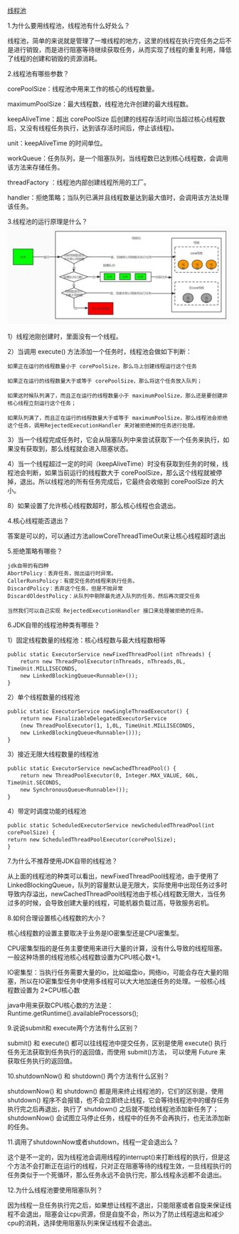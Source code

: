[线程池](https://mp.weixin.qq.com/s?__biz=Mzg5MDczNDI0Nw==&mid=2247484171&idx=1&sn=be7f3d849633029451a3f222347d7598&chksm=cfd950c3f8aed9d58d26054c00b57f4d4c1d8b72488b2dee9de24690e3623595d2e33e6b9a21&scene=21#wechat_redirect)

1.为什么要用线程池，线程池有什么好处么？

线程池，简单的来说就是管理了一堆线程的地方，这里的线程在执行完任务之后不是进行销毁，而是进行阻塞等待继续获取任务，从而实现了线程的重复利用，降低了线程的创建和销毁的资源消耗。


2.线程池有哪些参数？

corePoolSize：线程池中用来工作的核心的线程数量。

maximumPoolSize：最大线程数，线程池允许创建的最大线程数。

keepAliveTime：超出 corePoolSize 后创建的线程存活时间(当超过核心线程数后，又没有线程任务执行，达到该存活时间后，停止该线程)。

unit：keepAliveTime 的时间单位。

workQueue：任务队列，是一个阻塞队列，当线程数已达到核心线程数，会调用该方法来存储任务。

threadFactory ：线程池内部创建线程所用的工厂。

handler：拒绝策略；当队列已满并且线程数量达到最大值时，会调用该方法处理该任务。


3.线程池的运行原理是什么？
![](img/img.png)

1）线程池刚创建时，里面没有一个线程。

2）当调用 execute() 方法添加一个任务时，线程池会做如下判断：

    如果正在运行的线程数量小于 corePoolSize，那么马上创建线程运行这个任务
    
    如果正在运行的线程数量大于或等于 corePoolSize，那么将这个任务放入队列；
    
    如果这时候队列满了，而且正在运行的线程数量小于 maximumPoolSize，那么还是要创建非核心线程立刻运行这个任务；
    
    如果队列满了，而且正在运行的线程数量大于或等于 maximumPoolSize，那么线程池会拒绝这个任务，调用RejectedExecutionHandler 来对被拒绝掉的任务进行处理。


3）当一个线程完成任务时，它会从阻塞队列中来尝试获取下一个任务来执行，如果没有获取到，那么线程就会进入阻塞状态。

4）当一个线程超过一定的时间（keepAliveTime）时没有获取到任务的时候，线程池会判断，如果当前运行的线程数大于 corePoolSize，那么这个线程就被停掉，退出。所以线程池的所有任务完成后，它最终会收缩到 corePoolSize 的大小。

8）如果设置了允许核心线程数超时，那么核心线程也会退出。


4.核心线程能否退出？

答案是可以的，可以通过方法allowCoreThreadTimeOut来让核心线程超时退出


5.拒绝策略有哪些？

    jdk自带的有四种
    AbortPolicy：丢弃任务，抛出运行时异常。
    CallerRunsPolicy：有提交任务的线程来执行任务。
    DiscardPolicy：丢弃这个任务，但是不抛异常
    DiscardOldestPolicy：从队列中剔除最先进入队列的任务，然后再次提交任务

    当然我们可以自己实现 RejectedExecutionHandler 接口来处理被拒绝的任务。

6.JDK自带的线程池种类有哪些？

1）固定线程数量的线程池：核心线程数与最大线程数相等

    public static ExecutorService newFixedThreadPool(int nThreads) {
        return new ThreadPoolExecutor(nThreads, nThreads,0L, TimeUnit.MILLISECONDS,
        new LinkedBlockingQueue<Runnable>());
    }

2）单个线程数量的线程池

    public static ExecutorService newSingleThreadExecutor() {
        return new FinalizableDelegatedExecutorService
        (new ThreadPoolExecutor(1, 1,0L, TimeUnit.MILLISECONDS,
        new LinkedBlockingQueue<Runnable>()));
    }

3）接近无限大线程数量的线程池

    public static ExecutorService newCachedThreadPool() {
        return new ThreadPoolExecutor(0, Integer.MAX_VALUE, 60L, TimeUnit.SECONDS,
        new SynchronousQueue<Runnable>());
    }


4）带定时调度功能的线程池

    public static ScheduledExecutorService newScheduledThreadPool(int corePoolSize) {
    return new ScheduledThreadPoolExecutor(corePoolSize);
    }


7.为什么不推荐使用JDK自带的线程池？

从上面的线程池的种类可以看出，newFixedThreadPool线程池，由于使用了LinkedBlockingQueue，队列的容量默认是无限大，实际使用中出现任务过多时导致内存溢出，newCachedThreadPool线程池由于核心线程数无限大，当任务过多的时候，会导致创建大量的线程，可能机器负载过高，导致服务宕机。

8.如何合理设置核心线程数的大小？

核心线程数的设置主要取决于业务是IO密集型还是CPU密集型。

CPU密集型指的是任务主要使用来进行大量的计算，没有什么导致的线程阻塞。一般这种场景的线程池核心线程数设置为CPU核心数+1。

IO密集型：当执行任务需要大量的io，比如磁盘io，网络io，可能会存在大量的阻塞，所以在IO密集型任务中使用多线程可以大大地加速任务的处理。一般核心线程数设置为 2*CPU核心数

java中用来获取CPU核心数的方法是：Runtime.getRuntime().availableProcessors();


9.说说submit和 execute两个方法有什么区别？

submit() 和 execute() 都可以往线程池中提交任务，区别是使用 execute() 执行任务无法获取到任务执行的返回值，而使用 submit()方法， 可以使用 Future 来获取任务执行的返回值。


10.shutdownNow() 和 shutdown() 两个方法有什么区别？

shutdownNow() 和 shutdown() 都是用来终止线程池的，它们的区别是，使用 shutdown() 程序不会报错，也不会立即终止线程，它会等待线程池中的缓存任务执行完之后再退出，执行了 shutdown() 之后就不能给线程池添加新任务了；shutdownNow() 会试图立马停止任务，线程中的任务不会再执行，也无法添加新的任务。


11.调用了shutdownNow或者shutdown，线程一定会退出么？

这个是不一定的，因为线程池会调用线程的interrupt()来打断线程的执行，但是这个方法不会打断正在运行的线程，只对正在阻塞等待的线程生效，一旦线程执行的任务类似于一个死循环，那么任务永远不会执行完，那么线程永远都不会退出。


12.为什么线程池要使用阻塞队列？

因为线程一旦任务执行完之后，如果想让线程不退出，只能阻塞或者自旋来保证线程不会退出，阻塞会让cpu资源，但是自旋不会，所以为了防止线程退出和减少cpu的消耗，选择使用阻塞队列来保证线程不会退出。





